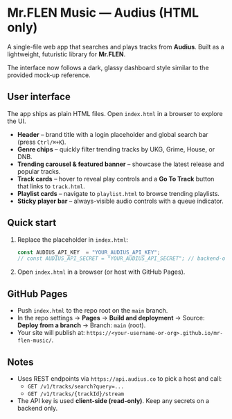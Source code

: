 # Mr.FLEN Music — Audius (HTML only)

A single-file web app that searches and plays tracks from **Audius**. Built as a lightweight, futuristic library for **Mr.FLEN**.

The interface now follows a dark, glassy dashboard style similar to the provided mock‑up reference.

## User interface

The app ships as plain HTML files. Open `index.html` in a browser to explore the UI.

- **Header** – brand title with a login placeholder and global search bar (press `Ctrl/⌘+K`).
- **Genre chips** – quickly filter trending tracks by UKG, Grime, House, or DNB.
- **Trending carousel & featured banner** – showcase the latest release and popular tracks.
- **Track cards** – hover to reveal play controls and a **Go To Track** button that links to `track.html`.
- **Playlist cards** – navigate to `playlist.html` to browse trending playlists.
- **Sticky player bar** – always-visible audio controls with a queue indicator.

## Quick start

1. Replace the placeholder in `index.html`:
   ```js
   const AUDIUS_API_KEY  = "YOUR_AUDIUS_API_KEY";
   // const AUDIUS_API_SECRET = "YOUR_AUDIUS_API_SECRET"; // backend-only placeholder
   ```

2. Open `index.html` in a browser (or host with GitHub Pages).

## GitHub Pages

- Push `index.html` to the repo root on the `main` branch.
- In the repo settings → **Pages** → **Build and deployment** → Source: **Deploy from a branch** → Branch: `main` (root).
- Your site will publish at: `https://<your-username-or-org>.github.io/mr-flen-music/`.

## Notes

- Uses REST endpoints via `https://api.audius.co` to pick a host and call:
  - `GET /v1/tracks/search?query=...`
  - `GET /v1/tracks/{trackId}/stream`
- The API key is used **client-side (read-only)**. Keep any secrets on a backend only.
